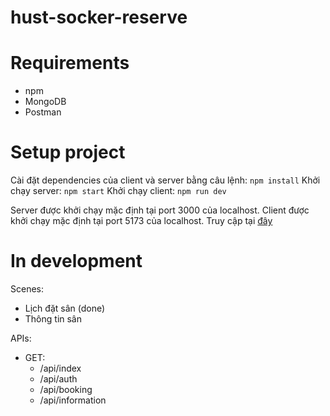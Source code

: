 # hust-socker-reserve

# Requirements
- npm
- MongoDB
- Postman

# Setup project
Cài đặt dependencies của client và server bằng câu lệnh: ```npm install```
Khởi chạy server: ```npm start```
Khởi chạy client: ```npm run dev```

Server được khởi chạy mặc định tại port 3000 của localhost.
Client được khởi chạy mặc định tại port 5173 của localhost. Truy cập tại [đây](https://localhost:5173)

# In development
Scenes:
- Lịch đặt sân (done)
- Thông tin sân 

APIs:
- GET:
    - /api/index
    - /api/auth
    - /api/booking
    - /api/information